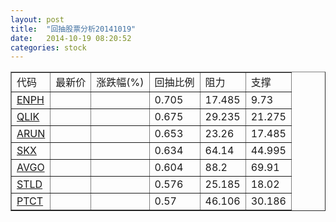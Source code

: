 ```yaml
---
layout: post
title:  "回抽股票分析20141019"
date:   2014-10-19 08:20:52
categories: stock
---
```

<script type="text/javascript">
var stockList = []
stockList.push('gb_enph');
stockList.push('gb_qlik');
stockList.push('gb_arun');
stockList.push('gb_skx');
stockList.push('gb_avgo');
stockList.push('gb_stld');
stockList.push('gb_ptct');
</script>
<table border="1">
 <tr>
 <td>代码</td>
 <td>最新价</td>
 <td>涨跌幅(%)</td>
 <td>回抽比例</td>
 <td>阻力</td>
 <td>支撑</td>
</tr>
  <tr id="enph">
  <td><a href="http://stock.finance.sina.com.cn/usstock/quotes/ENPH.html" target="_blank">ENPH</a></td><td></td><td></td><td>0.705</td><td>17.485</td><td>9.73</td></tr>
  <tr id="qlik">
  <td><a href="http://stock.finance.sina.com.cn/usstock/quotes/QLIK.html" target="_blank">QLIK</a></td><td></td><td></td><td>0.675</td><td>29.235</td><td>21.275</td></tr>
  <tr id="arun">
  <td><a href="http://stock.finance.sina.com.cn/usstock/quotes/ARUN.html" target="_blank">ARUN</a></td><td></td><td></td><td>0.653</td><td>23.26</td><td>17.485</td></tr>
  <tr id="skx">
  <td><a href="http://stock.finance.sina.com.cn/usstock/quotes/SKX.html" target="_blank">SKX</a></td><td></td><td></td><td>0.634</td><td>64.14</td><td>44.995</td></tr>
  <tr id="avgo">
  <td><a href="http://stock.finance.sina.com.cn/usstock/quotes/AVGO.html" target="_blank">AVGO</a></td><td></td><td></td><td>0.604</td><td>88.2</td><td>69.91</td></tr>
  <tr id="stld">
  <td><a href="http://stock.finance.sina.com.cn/usstock/quotes/STLD.html" target="_blank">STLD</a></td><td></td><td></td><td>0.576</td><td>25.185</td><td>18.02</td></tr>
  <tr id="ptct">
  <td><a href="http://stock.finance.sina.com.cn/usstock/quotes/PTCT.html" target="_blank">PTCT</a></td><td></td><td></td><td>0.57</td><td>46.106</td><td>30.186</td></tr>
</table>

